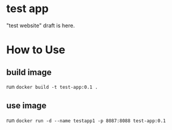 # test app

"test website" draft is here.

# How to Use

## build image

run `docker build -t test-app:0.1 .`

## use image

run `docker run -d --name testapp1 -p 8087:8088 test-app:0.1`

